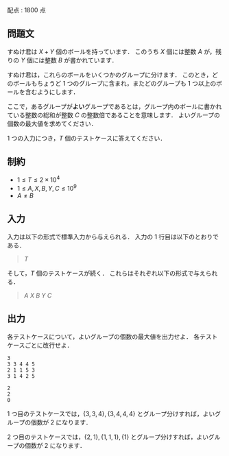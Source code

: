 配点 : $1800$ 点

## 問題文

すぬけ君は $X+Y$ 個のボールを持っています．
このうち $X$ 個には整数 $A$ が，残りの $Y$ 個には整数 $B$ が書かれています．

すぬけ君は，これらのボールをいくつかのグループに分けます．
このとき，どのボールもちょうど $1$ つのグループに含まれ，またどのグループも $1$ つ以上のボールを含むようにします．

ここで，あるグループが**よい**グループであるとは，グループ内のボールに書かれている整数の総和が整数 $C$ の整数倍であることを意味します．
よいグループの個数の最大値を求めてください．

$1$ つの入力につき，$T$ 個のテストケースに答えてください．

## 制約

- $1 \leq T \leq 2 \times 10^4$
- $1 \leq A,X,B,Y,C \leq 10^9$
- $A \neq B$

## 入力

入力は以下の形式で標準入力から与えられる．
入力の $1$ 行目は以下のとおりである．

> $T$

そして，$T$ 個のテストケースが続く．
これらはそれぞれ以下の形式で与えられる．

> $A$ $X$ $B$ $Y$ $C$

## 出力

各テストケースについて，よいグループの個数の最大値を出力せよ．
各テストケースごとに改行せよ．

```input1
3
3 3 4 4 5
2 1 1 5 3
3 1 4 2 5
```

```output1
2
2
0
```

$1$ つ目のテストケースでは，$\{3,3,4\},\{3,4,4,4\}$ とグループ分けすれば，よいグループの個数が $2$ になります．

$2$ つ目のテストケースでは，$\{2,1\},\{1,1,1\},\{1\}$ とグループ分けすれば，よいグループの個数が $2$ になります．